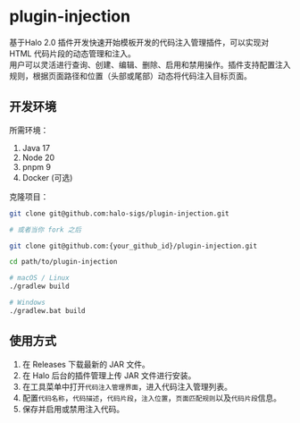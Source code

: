 # plugin-injection

基于Halo 2.0 插件开发快速开始模板开发的代码注入管理插件，可以实现对 HTML 代码片段的动态管理和注入。  
用户可以灵活进行查询、创建、编辑、删除、启用和禁用操作。插件支持配置注入规则，根据页面路径和位置（头部或尾部）动态将代码注入目标页面。


## 开发环境

所需环境：

1. Java 17
2. Node 20
3. pnpm 9
4. Docker (可选)

克隆项目：

```bash
git clone git@github.com:halo-sigs/plugin-injection.git

# 或者当你 fork 之后

git clone git@github.com:{your_github_id}/plugin-injection.git
```

```bash
cd path/to/plugin-injection
```

```bash
# macOS / Linux
./gradlew build

# Windows
./gradlew.bat build
```
## 使用方式 

1. 在 Releases 下载最新的 JAR 文件。
2. 在 Halo 后台的插件管理上传 JAR 文件进行安装。
3. 在工具菜单中打开`代码注入管理界面`，进入代码注入管理列表。
4. 配置`代码名称`，`代码描述`，`代码片段`，`注入位置`，`页面匹配规则`以及`代码片段`信息。
5. 保存并启用或禁用注入代码。
